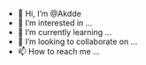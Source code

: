 - 👋 Hi, I’m @Akdde
- 👀 I’m interested in ...
- 🌱 I’m currently learning ...
- 💞️ I’m looking to collaborate on ...
- 📫 How to reach me ...

<!---
Akdde/Akdde is a ✨ special ✨ repository because its `README.md` (this file) appears on your GitHub profile.
You can click the Preview link to take a look at your changes.
--->
